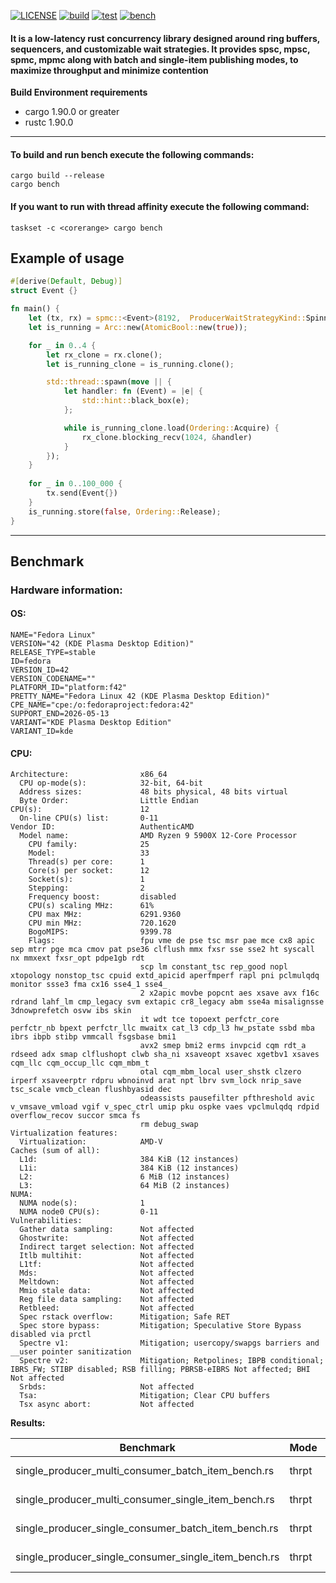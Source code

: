 [![LICENSE](https://img.shields.io/badge/License-MIT-blue.svg)](https://github.com/ryntric/channels-rs/blob/master/LICENSE)
[![build](https://github.com/ryntric/channels-rs/actions/workflows/build.yml/badge.svg)](https://github.com/ryntric/channels-rs/actions/workflows/build.yml)
[![test](https://github.com/ryntric/channels-rs/actions/workflows/test.yml/badge.svg)](https://github.com/ryntric/channels-rs/actions/workflows/test.yml)
[![bench](https://github.com/ryntric/channels-rs/actions/workflows/bench.yml/badge.svg)](https://github.com/ryntric/channels-rs/actions/workflows/bench.yml)

#### It is a low-latency rust concurrency library designed around ring buffers, sequencers, and customizable wait strategies. It provides spsc, mpsc, spmc, mpmc along with batch and single-item publishing modes, to maximize throughput and minimize contention

**Build Environment requirements**
- cargo 1.90.0 or greater
- rustc 1.90.0 

---
#### To build and run bench execute the following commands:
```shell
cargo build --release
cargo bench
```

#### If you want to run with thread affinity execute the following command:
```shell
taskset -c <corerange> cargo bench 
```

Example of usage
---

```rust
#[derive(Default, Debug)]
struct Event {}

fn main() {
    let (tx, rx) = spmc::<Event>(8192,  ProducerWaitStrategyKind::Spinning, ConsumerWaitStrategyKind::Spinning);
    let is_running = Arc::new(AtomicBool::new(true));

    for _ in 0..4 {
        let rx_clone = rx.clone();
        let is_running_clone = is_running.clone();

        std::thread::spawn(move || {
            let handler: fn (Event) = |e| {
                std::hint::black_box(e);
            };

            while is_running_clone.load(Ordering::Acquire) {
                rx_clone.blocking_recv(1024, &handler)
            }
        });
    }
    
    for _ in 0..100_000 {
        tx.send(Event{})
    }
    is_running.store(false, Ordering::Release);
}
```

---
## Benchmark

### Hardware information:

#### OS:

```text
NAME="Fedora Linux"
VERSION="42 (KDE Plasma Desktop Edition)"
RELEASE_TYPE=stable
ID=fedora
VERSION_ID=42
VERSION_CODENAME=""
PLATFORM_ID="platform:f42"
PRETTY_NAME="Fedora Linux 42 (KDE Plasma Desktop Edition)"
CPE_NAME="cpe:/o:fedoraproject:fedora:42"
SUPPORT_END=2026-05-13
VARIANT="KDE Plasma Desktop Edition"
VARIANT_ID=kde
```

#### CPU:

```text
Architecture:                x86_64
  CPU op-mode(s):            32-bit, 64-bit
  Address sizes:             48 bits physical, 48 bits virtual
  Byte Order:                Little Endian
CPU(s):                      12
  On-line CPU(s) list:       0-11
Vendor ID:                   AuthenticAMD
  Model name:                AMD Ryzen 9 5900X 12-Core Processor
    CPU family:              25
    Model:                   33
    Thread(s) per core:      1
    Core(s) per socket:      12
    Socket(s):               1
    Stepping:                2
    Frequency boost:         disabled
    CPU(s) scaling MHz:      61%
    CPU max MHz:             6291.9360
    CPU min MHz:             720.1620
    BogoMIPS:                9399.78
    Flags:                   fpu vme de pse tsc msr pae mce cx8 apic sep mtrr pge mca cmov pat pse36 clflush mmx fxsr sse sse2 ht syscall nx mmxext fxsr_opt pdpe1gb rdt
                             scp lm constant_tsc rep_good nopl xtopology nonstop_tsc cpuid extd_apicid aperfmperf rapl pni pclmulqdq monitor ssse3 fma cx16 sse4_1 sse4_
                             2 x2apic movbe popcnt aes xsave avx f16c rdrand lahf_lm cmp_legacy svm extapic cr8_legacy abm sse4a misalignsse 3dnowprefetch osvw ibs skin
                             it wdt tce topoext perfctr_core perfctr_nb bpext perfctr_llc mwaitx cat_l3 cdp_l3 hw_pstate ssbd mba ibrs ibpb stibp vmmcall fsgsbase bmi1 
                             avx2 smep bmi2 erms invpcid cqm rdt_a rdseed adx smap clflushopt clwb sha_ni xsaveopt xsavec xgetbv1 xsaves cqm_llc cqm_occup_llc cqm_mbm_t
                             otal cqm_mbm_local user_shstk clzero irperf xsaveerptr rdpru wbnoinvd arat npt lbrv svm_lock nrip_save tsc_scale vmcb_clean flushbyasid dec
                             odeassists pausefilter pfthreshold avic v_vmsave_vmload vgif v_spec_ctrl umip pku ospke vaes vpclmulqdq rdpid overflow_recov succor smca fs
                             rm debug_swap
Virtualization features:     
  Virtualization:            AMD-V
Caches (sum of all):         
  L1d:                       384 KiB (12 instances)
  L1i:                       384 KiB (12 instances)
  L2:                        6 MiB (12 instances)
  L3:                        64 MiB (2 instances)
NUMA:                        
  NUMA node(s):              1
  NUMA node0 CPU(s):         0-11
Vulnerabilities:             
  Gather data sampling:      Not affected
  Ghostwrite:                Not affected
  Indirect target selection: Not affected
  Itlb multihit:             Not affected
  L1tf:                      Not affected
  Mds:                       Not affected
  Meltdown:                  Not affected
  Mmio stale data:           Not affected
  Reg file data sampling:    Not affected
  Retbleed:                  Not affected
  Spec rstack overflow:      Mitigation; Safe RET
  Spec store bypass:         Mitigation; Speculative Store Bypass disabled via prctl
  Spectre v1:                Mitigation; usercopy/swapgs barriers and __user pointer sanitization
  Spectre v2:                Mitigation; Retpolines; IBPB conditional; IBRS_FW; STIBP disabled; RSB filling; PBRSB-eIBRS Not affected; BHI Not affected
  Srbds:                     Not affected
  Tsa:                       Mitigation; Clear CPU buffers
  Tsx async abort:           Not affected

```

**Results:**

| Benchmark                                                 | Mode  | Score          | time      |
|-----------------------------------------------------------| ------|----------------|-----------|
| single_producer_multi_consumer_batch_item_bench.rs        | thrpt | 1.4613 Gelem/s | 5.4822 ns |
| single_producer_multi_consumer_single_item_bench.rs       | thrpt | 151.66 Melem/s | 6.6091 ns |
| single_producer_single_consumer_batch_item_bench.rs       | thrpt | 658.39 Melem/s | 12.156 ns |
| single_producer_single_consumer_single_item_bench.rs      | thrpt | 215.40 Melem/s | 4.6439 ns |
